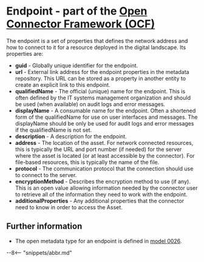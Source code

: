 <!-- SPDX-License-Identifier: CC-BY-4.0 -->
<!-- Copyright Contributors to the ODPi Egeria project. -->

# Endpoint - part of the [Open Connector Framework (OCF)](./frameworks/ocf/overview)

The endpoint is a set of properties that defines the 
network address and how to connect to it for a resource deployed in the digital landscape.
Its properties are:

* **guid** -   Globally unique identifier for the endpoint.
* **url** -   External link address for the endpoint properties in the metadata repository.
This URL can be stored as a property in another entity to create an explicit link to this endpoint.
* **qualifiedName** -   The official (unique) name for the endpoint. This is often defined by the IT systems management
organization and should be used (when available) on audit logs and error messages.
* **displayName** - A consumable name for the endpoint.   Often a shortened form of the qualifiedName for use
on user interfaces and messages.  The displayName should be only be used for audit logs and error messages
if the qualifiedName is not set.
* **description** - A description for the endpoint.
* **address** - The location of the asset.  For network connected resources, this is typically the
URL and port number (if needed) for the server where the asset is located
(or at least accessible by the connector).  For file-based resources, this is typically the name of the file.
* **protocol** - The communication protocol that the connection should use to connect to the server.
* **encryptionMethod** - Describes the encryption method to use (if any).  This is an open value allowing
information needed by the connector user to retrieve all of the information they need to work with
the endpoint.
* **additionalProperties** - Any additional properties that the connector need to know in order to
access the Asset.


## Further information

 * The open metadata type for an endpoint is defined in 
   [model 0026](./types/0/0026-Endpoints).


--8<-- "snippets/abbr.md"